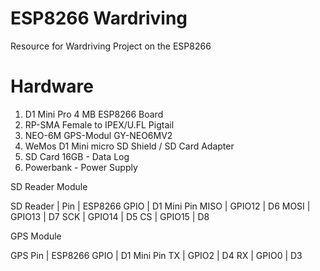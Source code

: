 # ESP8266 Wardriving
Resource for Wardriving Project on the ESP8266

# Hardware

1. D1 Mini Pro 4 MB ESP8266 Board
2. RP-SMA Female to IPEX/U.FL Pigtail
3. NEO-6M GPS-Modul GY-NEO6MV2
4. WeMos D1 Mini micro SD Shield / SD Card Adapter
5. SD Card 16GB - Data Log
6. Powerbank - Power Supply

SD Reader Module

SD Reader | Pin	| ESP8266 GPIO | D1 Mini Pin
MISO |	GPIO12 | D6
MOSI |	GPIO13 | D7
SCK |	GPIO14 | D5
CS | GPIO15 |	D8

GPS Module

GPS Pin |	ESP8266 GPIO | D1 Mini Pin
TX | GPIO2 | D4
RX | GPIO0 | D3
